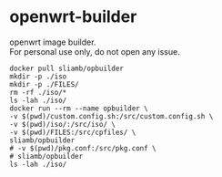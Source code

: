 # openwrt-builder
openwrt image builder.   
For personal use only, do not open any issue.   
```
docker pull sliamb/opbuilder
mkdir -p ./iso
mkdir -p ./FILES/
rm -rf ./iso/*
ls -lah ./iso/
docker run --rm --name opbuilder \
-v $(pwd)/custom.config.sh:/src/custom.config.sh \
-v $(pwd)/iso/:/src/iso/ \
-v $(pwd)/FILES:/src/cpfiles/ \
sliamb/opbuilder
# -v $(pwd)/pkg.conf:/src/pkg.conf \
# sliamb/opbuilder
ls -lah ./iso/
```